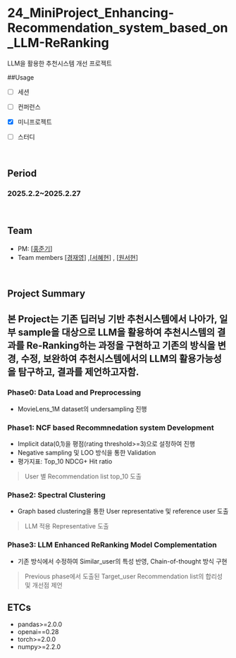 # 24_MiniProject_Enhancing-Recommendation_system_based_on_LLM-ReRanking
LLM을 활용한 추천시스템 개선 프로젝트


##Usage
- [ ] 세션
- [ ] 컨퍼런스
- [X] 미니프로젝트
- [ ] 스터디


<br/>

## Period
### 2025.2.2~2025.2.27


<br/>

## Team 
- PM: [[홍준기](https://github.com/JoonKeeHong00)]
- Team members [[경재영](https://github.com/economy0)]  ,[[서혜현](https://github.com/hyehyunseo)]  , [[원서현](https://github.com/seohyun126)]


<br/>


## Project Summary
본 Project는 기존 딥러닝 기반 추천시스템에서 나아가, 일부 sample을 대상으로 LLM을 활용하여 추천시스템의 결과를 Re-Ranking하는 과정을 구현하고 기존의 방식을 변경, 수정, 보완하여 추천시스템에서의 LLM의 활용가능성을 탐구하고, 결과를 제언하고자함.
-----------------------------------------------------
### Phase0: Data Load and Preprocessing
- MovieLens_1M dataset의 undersampling 진행
### Phase1: NCF based Recommnedation system Development
- Implicit data(0,1)을 평점(rating threshold>=3)으로 설정하여 진행
- Negative sampling 및 LOO 방식을 통한 Validation 
- 평가지표: Top_10 NDCG+ Hit ratio
> User 별 Recommendation list top_10 도출

### Phase2: Spectral Clustering 
- Graph based clustering을 통한 User representative 및 reference user 도출
> LLM 적용 Representative 도출

### Phase3: LLM Enhanced ReRanking Model Complementation
- 기존 방식에서 수정하여 Similar_user의 특성 반영, Chain-of-thought 방식 구현
> Previous phase에서 도출된 Target_user Recommendation list의 합리성 및 개선점 제언




## ETCs
- pandas>=2.0.0
- openai==0.28
- torch>=2.0.0
- numpy>=2.2.0
